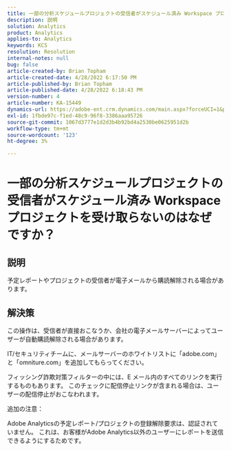 ```yaml
---
title: 一部の分析スケジュールプロジェクトの受信者がスケジュール済み Workspace プロジェクトを受け取らないのはなぜですか？
description: 説明
solution: Analytics
product: Analytics
applies-to: Analytics
keywords: KCS
resolution: Resolution
internal-notes: null
bug: false
article-created-by: Brian Topham
article-created-date: 4/28/2022 6:17:50 PM
article-published-by: Brian Topham
article-published-date: 4/28/2022 6:18:43 PM
version-number: 4
article-number: KA-15449
dynamics-url: https://adobe-ent.crm.dynamics.com/main.aspx?forceUCI=1&pagetype=entityrecord&etn=knowledgearticle&id=9a1ed07d-1fc7-ec11-a7b6-0022480a1b03
exl-id: 1fbde97c-f1ed-48c9-96f8-3386aaa95726
source-git-commit: 1067d3777e1d2d3b4b92bd4a2530be0625951d2b
workflow-type: tm+mt
source-wordcount: '123'
ht-degree: 3%

---
```


# 一部の分析スケジュールプロジェクトの受信者がスケジュール済み Workspace プロジェクトを受け取らないのはなぜですか？

## 説明


予定レポートやプロジェクトの受信者が電子メールから購読解除される場合があります。


## 解決策


この操作は、受信者が直接おこなうか、会社の電子メールサーバーによってユーザーが自動購読解除される場合があります。

IT/セキュリティチームに、メールサーバーのホワイトリストに「adobe.com」と「omniture.com」を追加してもらってください。

フィッシング詐欺対策フィルターの中には、E メール内のすべてのリンクを実行するものもあります。 このチェックに配信停止リンクが含まれる場合は、ユーザーの配信停止がおこなわれます。



追加の注意：

Adobe Analyticsの予定レポート/プロジェクトの登録解除要求は、認証されていません。 これは、お客様がAdobe Analytics以外のユーザーにレポートを送信できるようにするためです。
